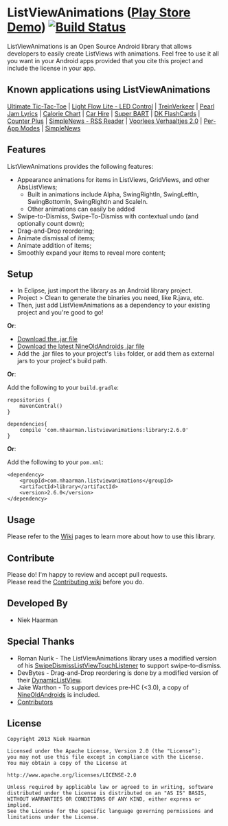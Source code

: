 ListViewAnimations ([Play Store Demo][1]) [![Build Status](https://travis-ci.org/nhaarman/ListViewAnimations.svg)](https://travis-ci.org/nhaarman/ListViewAnimations)
===========

ListViewAnimations is an Open Source Android library that allows developers to easily create ListViews with animations.
Feel free to use it all you want in your Android apps provided that you cite this project and include the license in your app.

Known applications using ListViewAnimations
-----
[Ultimate Tic-Tac-Toe][12] | [Light Flow Lite - LED Control][18] | [TreinVerkeer][6] | [Pearl Jam Lyrics][19] | [Calorie Chart][20] | [Car Hire][10] | [Super BART][11] | [DK FlashCards][15] | [Counter Plus][22] | [SimpleNews - RSS Reader][23] | [Voorlees Verhaaltjes 2.0][21] | [Per-App Modes][26] | [SimpleNews][27]

Features
-----
ListViewAnimations provides the following features:
* Appearance animations for items in ListViews, GridViews, and other AbsListViews;
    * Built in animations include Alpha, SwingRightIn, SwingLeftIn, SwingBottomIn, SwingRightIn and ScaleIn.
	* Other animations can easily be added
* Swipe-to-Dismiss, Swipe-To-Dismiss with contextual undo (and optionally count down);
* Drag-and-Drop reordering;
* Animate dismissal of items;
* Animate addition of items;
* Smoothly expand your items to reveal more content;

Setup
-----
* In Eclipse, just import the library as an Android library project.
* Project > Clean to generate the binaries you need, like R.java, etc.
* Then, just add ListViewAnimations as a dependency to your existing project and you're good to go!

**Or**:

* [Download the .jar file][4]
* [Download the latest NineOldAndroids .jar file][17]
* Add the .jar files to your project's `libs` folder, or add them as external jars to your project's build path.

**Or**:

Add the following to your `build.gradle`:

	repositories {
		mavenCentral()
	}
	
	dependencies{
		compile 'com.nhaarman.listviewanimations:library:2.6.0'
	}

**Or**:

Add the following to your `pom.xml`:

	<dependency>
		<groupId>com.nhaarman.listviewanimations</groupId>
		<artifactId>library</artifactId>
		<version>2.6.0</version>
	</dependency>
	
Usage
-----
Please refer to the [Wiki][13] pages to learn more about how to use this library.

Contribute
-----
Please do! I'm happy to review and accept pull requests.  
Please read the [Contributing wiki](https://github.com/nhaarman/ListViewAnimations/wiki/Contributing) before you do.

Developed By
-----
* Niek Haarman

Special Thanks
-----
* Roman Nurik - The ListViewAnimations library uses a modified version of his [SwipeDismissListViewTouchListener][5] to support swipe-to-dismiss.
* DevBytes - Drag-and-Drop reordering is done by a modified version of their [DynamicListView][16].
* Jake Warthon - To support devices pre-HC (<3.0), a copy of [NineOldAndroids][2] is included.
* [Contributors][25]

License
-----

	Copyright 2013 Niek Haarman

	Licensed under the Apache License, Version 2.0 (the "License");
	you may not use this file except in compliance with the License.
	You may obtain a copy of the License at

	http://www.apache.org/licenses/LICENSE-2.0

	Unless required by applicable law or agreed to in writing, software
	distributed under the License is distributed on an "AS IS" BASIS,
	WITHOUT WARRANTIES OR CONDITIONS OF ANY KIND, either express or implied.
	See the License for the specific language governing permissions and
	limitations under the License.

 [1]: https://play.google.com/store/apps/details?id=com.haarman.listviewanimations
 [2]: http://nineoldandroids.com/
 [3]: http://en.wikipedia.org/wiki/Decorator_pattern
 [4]: https://github.com/nhaarman/ListViewAnimations/blob/master/com.haarman.listviewanimations-2.6.0.jar?raw=true
 [5]: https://gist.github.com/romannurik/2980593
 [6]: https://play.google.com/store/apps/details?id=com.haarman.treinverkeer
 [7]: https://www.twitter.com/niekfct
 [8]: https://plus.google.com/106017817931984343451
 [9]: https://play.google.com/store/apps/details?id=com.niek.runningapp
 [10]: https://play.google.com/store/apps/details?id=com.rentalcars.handset
 [11]: https://play.google.com/store/apps/details?id=com.getgoodcode.bart
 [12]: https://play.google.com/store/apps/details?id=com.haarman.ultimatettt
 [13]: https://github.com/nhaarman/ListViewAnimations/wiki
 [15]: https://play.google.com/store/apps/details?id=com.ducky.flashcards
 [16]: http://youtu.be/_BZIvjMgH-Q
 [17]: https://github.com/JakeWharton/NineOldAndroids/downloads
 [18]: https://play.google.com/store/apps/details?id=com.rageconsulting.android.lightflowlite
 [19]: https://play.google.com/store/apps/details?id=com.juannale.pearljamlyricsapp
 [20]: https://play.google.com/store/apps/details?id=com.cafetaso.foodinfo
 [21]: https://play.google.com/store/apps/details?id=sa.voorleesVerhaaltjes
 [22]: https://play.google.com/store/apps/details?id=com.seedform.counter
 [23]: https://play.google.com/store/apps/details?id=de.dala.simplenews
 [24]: https://github.com/Dalanie/SimpleNews
 [25]: https://github.com/nhaarman/ListViewAnimations/graphs/contributors
 [26]: https://play.google.com/store/apps/details?id=com.franco.perappmodes
 [27]: https://play.google.com/store/apps/details?id=de.dala.simplenews
